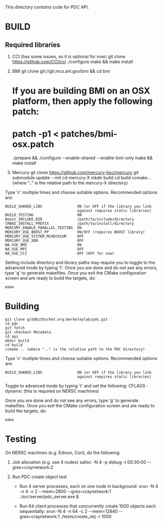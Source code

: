 This directory contains code for PDC API.

BUILD
======
Required libraries
------
1. CCI (has some issues, so it is optional for now)
    git clone https://github.com/CCI/cci
    ./configure
    make && make install

2. BMI 
    git clone git://git.mcs.anl.gov/bmi && cd bmi
    # If you are building BMI on an OSX platform, then apply the following patch:
    # patch -p1 < patches/bmi-osx.patch
    ./prepare && ./configure --enable-shared --enable-bmi-only
    make && make install

3. Mercury 
    git clone https://github.com/mercury-hpc/mercury
    git submodule update --init
    cd mercury-X
    mkdir build
    cd build
    ccmake .. (where ".." is the relative path to the mercury-X directory)

Type 'c' multiple times and choose suitable options. Recommended options are:

    BUILD_SHARED_LIBS                ON (or OFF if the library you link
                                     against requires static libraries)
    BUILD_TESTING                    ON
    Boost_INCLUDE_DIR                /path/to/include/directory
    CMAKE_INSTALL_PREFIX             /path/to/install/directory
    MERCURY_ENABLE_PARALLEL_TESTING  ON
    MERCURY_USE_BOOST_PP             ON/OFF (requires BOOST library)
    MERCURY_USE_SYSTEM_MCHECKSUM     OFF
    MERCURY_USE_XDR                  OFF
    NA_USE_BMI                       ON
    NA_USE_MPI                       OFF
    NA_USE_CCI                       OFF (OFF for now)

Setting include directory and library paths may require you to toggle to
the advanced mode by typing 't'. Once you are done and do not see any
errors, type 'g' to generate makefiles. Once you exit the CMake
configuration screen and are ready to build the targets, do:

    make

Building
====
    git clone git@bitbucket.org:berkeleylab/pdc.git
    cd pdc
    git fetch
    git checkout Metadata
    cd api
    mkdir build
    cd build
    ccmake .. (where ".." is the relative path to the PDC directory)

Type 'c' multiple times and choose suitable options. Recommended options are:

    BUILD_SHARED_LIBS                ON (or OFF if the library you link
                                     against requires static libraries)

Toggle to advanced mode by typing 't' and set the following:
    CFLAGS                           -dynamic (this is required on NERSC machines)

Once you are done and do not see any errors, type 'g' to generate makefiles. 
Once you exit the CMake configuration screen and are ready to build the targets, do:

    make

Testing
====
On NERSC machines (e.g. Edison, Cori), do the following:
1. Job allocation (e.g. use 4 nodes)
    salloc -N 4 -p debug -t 00:30:00 --gres=craynetwork:2

2. Run PDC create object test
    *  Run 4 server processes, each on one node in background:
        srun -N 4 -n 4 -c 2 --mem=2800 --gres=craynetwork:1 ./src/server/pdc_server.exe &

    *  Run 64 client processes that concurrently create 1000 objects each sequentially:
        srun -N 4 -n 64 -c 2 --mem=12840 --gres=craynetwork:1 ./tests/create_obj -r 1000

